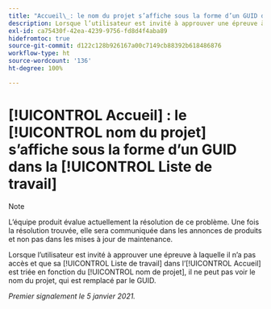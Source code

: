 ```yaml
---
title: "Accueil\_: le nom du projet s’affiche sous la forme d’un GUID dans la Liste de travail"
description: Lorsque l’utilisateur est invité à approuver une épreuve à laquelle il n’a pas accès et que sa Liste de travail dans l’[!UICONTROL Accueil] est triée en fonction du nom de projet, il ne peut pas voir le nom du projet, qui est remplacé par le GUID.
exl-id: ca75430f-42ea-4239-9756-fd8d4f4aba89
hidefromtoc: true
source-git-commit: d122c128b926167a00c7149cb88392b618486876
workflow-type: ht
source-wordcount: '136'
ht-degree: 100%

---
```


# [!UICONTROL Accueil] : le [!UICONTROL nom du projet] s’affiche sous la forme d’un GUID dans la [!UICONTROL Liste de travail]

>[!NOTE]
>
>L’équipe produit évalue actuellement la résolution de ce problème. Une fois la résolution trouvée, elle sera communiquée dans les annonces de produits et non pas dans les mises à jour de maintenance.

Lorsque l’utilisateur est invité à approuver une épreuve à laquelle il n’a pas accès et que sa [!UICONTROL Liste de travail] dans l’[!UICONTROL Accueil] est triée en fonction du [!UICONTROL nom de projet], il ne peut pas voir le nom du projet, qui est remplacé par le GUID.

_Premier signalement le 5 janvier 2021._
